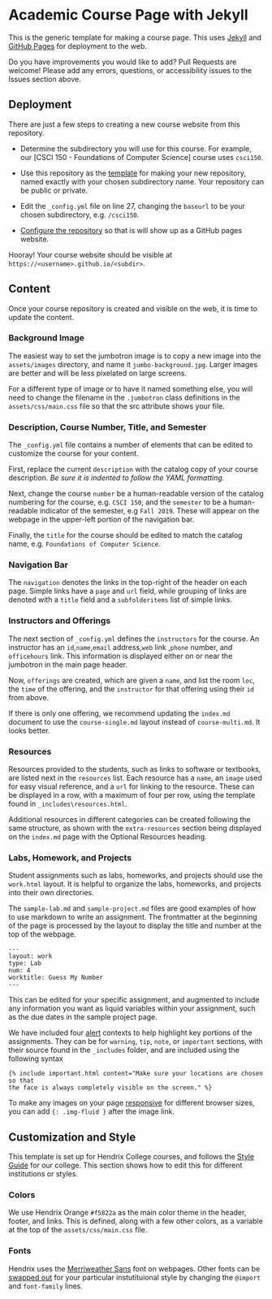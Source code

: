 # Academic Course Page with Jekyll

This is the generic template for making a course page. This uses [Jekyll](https://jekyllrb.com/) and [GitHub Pages](https://pages.github.com/) for deployment to the web.

Do you have improvements you would like to add? Pull Requests are welcome! Please add any errors, questions, or accessibility issues to the Issues section above.

## Deployment

There are just a few steps to creating a new course website from this repository.

* Determine the subdirectory you will use for this course. For example, our [CSCI 150 - Foundations of Computer Science] course uses `csci150`.

* Use this repository as the [template](https://docs.github.com/en/repositories/creating-and-managing-repositories/creating-a-repository-from-a-template) for making your new repository, named exactly with your chosen subdirectory name. Your repository can be public or private.

* Edit the `_config.yml` file on line 27, changing the `baseurl` to be your chosen subdirectory, e.g. `/csci150`.

* [Configure the repository](https://docs.github.com/en/pages/getting-started-with-github-pages/configuring-a-publishing-source-for-your-github-pages-site) so that is will show up as a GitHub pages website. 

Hooray! Your course website should be visible at `https://<username>.github.io/<subdir>`.

## Content

Once your course repository is created and visible on the web, it is time to update the content.

### Background Image

The easiest way to set the jumbotron image is to copy a new image into the `assets/images` directory, and name it `jumbo-background.jpg`. Larger images are better and will be less pixelated on large screens.

For a different type of image or to have it named something else, you will need to change the filename in the `.jumbotron` class definitions in the `assets/css/main.css` file so that the src attribute shows your file.

### Description, Course Number, Title, and Semester

The `_config.yml` file contains a number of elements that can be edited to customize the course for your content.

First, replace the current `description` with the catalog copy of your course description. *Be sure it is indented to follow the YAML formatting.*

Next, change the course `number` be a human-readable version of the catalog numbering for the course, e.g. `CSCI 150`, and the `semester` to be a human-readable indicator of the semester, e.g `Fall 2019`. These will appear on the webpage in the upper-left portion of the navigation bar.

Finally, the `title` for the course should be edited to match the catalog name, e.g. `Foundations of Computer Science`.

### Navigation Bar

The `navigation` denotes the links in the top-right of the header on each page. Simple links have a `page` and `url` field, while grouping of links are denoted with a `title` field and a `subfolderitems` list of simple links.

### Instructors and Offerings

The next section of `_config.yml` defines the `instructors` for the course. An instructor has an `id`,`name`,`email` address,`web` link ,`phone` number, and `officehours` link. This information is displayed either on or near the jumbotron in the main page header.

Now, `offerings` are created, which are given a `name`, and list the room `loc`, the `time` of the offering, and the `instructor` for that offering using their `id` from above.

If there is only one offering, we recommend updating the `index.md` document to use the `course-single.md` layout instead of `course-multi.md`. It looks better.

### Resources

Resources provided to the students, such as links to software or textbooks, are listed next in the `resources` list. Each resource
has a `name`, an `image` used for easy visual reference, and a
`url` for linking to the resource. These can be displayed in a row, with a maximum of four per row, using
the template found in `_includes\resources.html`.

Additional resources in different categories can be created following the same structure, as shown with the `extra-resources` section being displayed on the `index.md` page with the Optional Resources heading.

### Labs, Homework, and Projects

Student assignments such as labs, homeworks, and projects should use the `work.html` layout. It is helpful to organize the labs, homeworks, and projects into their own directories.

The `sample-lab.md` and `sample-project.md` files are good examples of how to use markdown to write an assignment. The frontmatter at the beginning of the page is processed by the layout to display the title and number at the top of the webpage.

    ---
    layout: work
    type: Lab
    num: 4
    worktitle: Guess My Number
    ---

This can be edited for your specific assignment, and augmented to include any information you want as liquid variables within your assignment, such as the due dates in the sample project page.

We have included four [alert](https://getbootstrap.com/docs/4.0/components/alerts/) contexts to help highlight key portions of the assignments. They can be for `warning`, `tip`, `note`, or `important` sections, with their source found in the `_includes` folder, and are included using the following syntax

    {% include important.html content="Make sure your locations are chosen so that
    the face is always completely visible on the screen." %}

To make any images on your page [responsive](https://getbootstrap.com/docs/5.0/content/images/) for different browser sizes, you can add `{: .img-fluid }` after the image link.

## Customization and Style

This template is set up for Hendrix College courses, and follows the [Style Guide](https://www.hendrix.edu/WorkArea/DownloadAsset.aspx?id=86641) for our college. This section shows how to edit this for different institutions or styles.

### Colors

We use Hendrix Orange `#f5822a` as the main color theme in the header, footer, and links. This is defined, along with a few other colors, as a variable at the top of the `assets/css/main.css` file.

### Fonts

Hendrix uses the [Merriweather Sans](https://fonts.google.com/specimen/Merriweather+Sans) font on webpages. Other fonts can be [swapped out](https://stackoverflow.com/questions/14676613/how-to-import-google-web-font-in-css-file) for your particular instutituional style by changing the `@import` and `font-family` lines.
